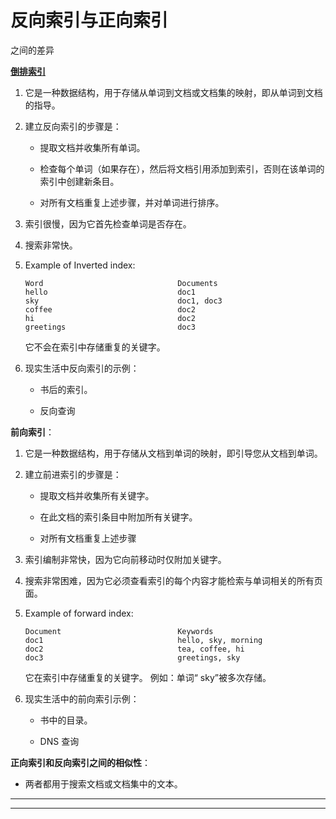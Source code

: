 # 反向索引与正向索引

之间的差异

**[倒排索引](https://www.geeksforgeeks.org/inverted-index/)**

1.  它是一种数据结构，用于存储从单词到文档或文档集的映射，即从单词到文档的指导。

2.  建立反向索引的步骤是：

    *   提取文档并收集所有单词。

    *   检查每个单词（如果存在），然后将文档引用添加到索引，否则在该单词的索引中创建新条目。

    *   对所有文档重复上述步骤，并对单词进行排序。

3.  索引很慢，因为它首先检查单词是否存在。

4.  搜索非常快。

5.  Example of Inverted index:

    ```
    Word                              Documents
    hello                             doc1      
    sky                               doc1, doc3
    coffee                            doc2
    hi                                doc2
    greetings                         doc3                               

    ```

    它不会在索引中存储重复的关键字。

6.  现实生活中反向索引的示例：

    *   书后的索引。

    *   反向查询

**前向索引**：

1.  它是一种数据结构，用于存储从文档到单词的映射，即引导您从文档到单词。

2.  建立前进索引的步骤是：

    *   提取文档并收集所有关键字。

    *   在此文档的索引条目中附加所有关键字。

    *   对所有文档重复上述步骤

3.  索引编制非常快，因为它向前移动时仅附加关键字。

4.  搜索非常困难，因为它必须查看索引的每个内容才能检索与单词相关的所有页面。

5.  Example of forward index:

    ```
    Document                          Keywords
    doc1                              hello, sky, morning      
    doc2                              tea, coffee, hi
    doc3                              greetings, sky

    ```

    它在索引中存储重复的关键字。 例如：单词“ sky”被多次存储。

6.  现实生活中的前向索引示例：

    *   书中的目录。

    *   DNS 查询

**正向索引和反向索引之间的相似性**：

*   两者都用于搜索文档或文档集中的文本。



* * *

* * *



